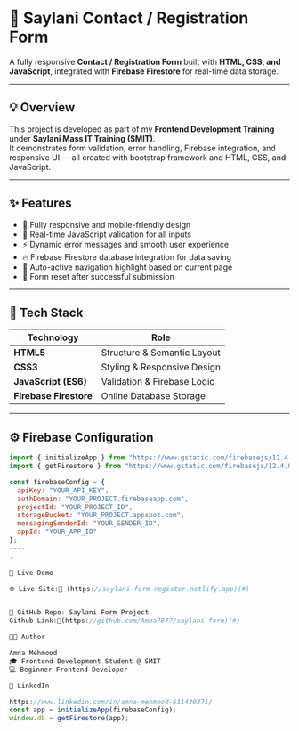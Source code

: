 # 📩 Saylani Contact / Registration Form

A fully responsive **Contact / Registration Form** built with **HTML, CSS, and JavaScript**, integrated with **Firebase Firestore** for real-time data storage.

---

## 💡 Overview

This project is developed as part of my **Frontend Development Training** under **Saylani Mass IT Training (SMIT)**.  
It demonstrates form validation, error handling, Firebase integration, and responsive UI — all created with bootstrap framework and HTML, CSS, and JavaScript.

---

## ✨ Features

- 📱 Fully responsive and mobile-friendly design  
- 🧩 Real-time JavaScript validation for all inputs  
- ⚡ Dynamic error messages and smooth user experience  
- 🔥 Firebase Firestore database integration for data saving  
- 🧭 Auto-active navigation highlight based on current page  
- 🧼 Form reset after successful submission  

---

## 🧠 Tech Stack

| Technology | Role |
|-------------|------|
| **HTML5** | Structure & Semantic Layout |
| **CSS3** | Styling & Responsive Design |
| **JavaScript (ES6)** | Validation & Firebase Logic |
| **Firebase Firestore** | Online Database Storage |

---

## ⚙️ Firebase Configuration

```js
import { initializeApp } from "https://www.gstatic.com/firebasejs/12.4.0/firebase-app.js";
import { getFirestore } from "https://www.gstatic.com/firebasejs/12.4.0/firebase-firestore.js";

const firebaseConfig = {
  apiKey: "YOUR_API_KEY",
  authDomain: "YOUR_PROJECT.firebaseapp.com",
  projectId: "YOUR_PROJECT_ID",
  storageBucket: "YOUR_PROJECT.appspot.com",
  messagingSenderId: "YOUR_SENDER_ID",
  appId: "YOUR_APP_ID"
};
----
.

🚀 Live Demo

🌐 Live Site:🔗 (https://saylani-form-register.netlify.app)(#)


💾 GitHub Repo: Saylani Form Project
Github Link:🔗(https://github.com/Amna7877/saylani-form)(#)

👩‍💻 Author

Amna Mehmood
🎓 Frontend Development Student @ SMIT
💻 Beginner Frontend Developer

🔗 LinkedIn

https://www.linkedin.com/in/amna-mehmood-611430371/
const app = initializeApp(firebaseConfig);
window.db = getFirestore(app);
